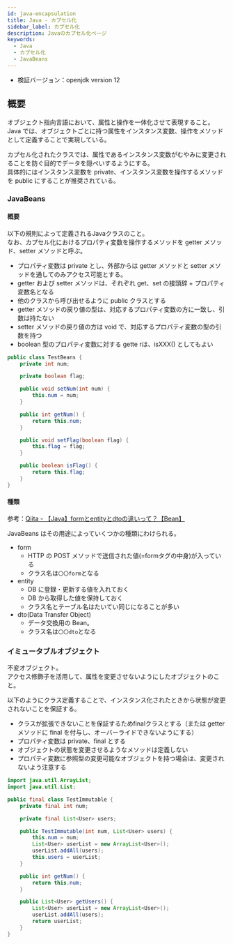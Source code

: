 ```yaml
---
id: java-encapsulation
title: Java - カプセル化
sidebar_label: カプセル化
description: Javaのカプセル化ページ
keywords:
  - Java
  - カプセル化
  - JavaBeans
---
```


- 検証バージョン：openjdk version 12

## 概要
オブジェクト指向言語において、属性と操作を一体化させて表現すること。  
Java では、オブジェクトごとに持つ属性をインスタンス変数、操作をメソッドとして定義することで実現している。

カプセル化されたクラスでは、属性であるインスタンス変数がむやみに変更されることを防ぐ目的でデータを隠ぺいするようにする。  
具体的にはインスタンス変数を private、インスタンス変数を操作するメソッドを public にすることが推奨されている。

### JavaBeans
#### 概要
以下の規則によって定義されるJavaクラスのこと。  
なお、カプセル化におけるプロパティ変数を操作するメソッドを getter メソッド、setter メソッドと呼ぶ。

- プロパティ変数は private とし、外部からは getter メソッドと setter メソッドを通してのみアクセス可能とする。
- getter および setter メソッドは、それぞれ get、set の接頭辞 + プロパティ変数名となる
- 他のクラスから呼び出せるように public クラスとする
- getter メソッドの戻り値の型は、対応するプロパティ変数の方に一致し、引数は持たない
- setter メソッドの戻り値の方は void で、対応するプロパティ変数の型の引数を持つ
- boolean 型のプロパティ変数に対する gette rは、isXXX() としてもよい

```java
public class TestBeans {
    private int num;

    private boolean flag;

    public void setNum(int num) {
        this.num = num;
    }

    public int getNum() {
        return this.num;
    }

    public void setFlag(boolean flag) {
        this.flag = flag;
    }

    public boolean isFlag() {
        return this.flag;
    }
}
```

#### 種類
参考：[Qiita - 【Java】formとentityとdtoの違いって？【Bean】](https://qiita.com/mtanabe/items/c879d233d297eda288d4)

JavaBeans はその用途によっていくつかの種類にわけられる。

- form
  - HTTP の POST メソッドで送信された値(=formタグの中身)が入っている
  - クラス名は`〇〇form`となる
- entity
  - DB に登録・更新する値を入れておく
  - DB から取得した値を保持しておく
  - クラス名とテーブル名はたいてい同じになることが多い
- dto(Data Transfer Object)
  - データ交換用の Bean。
  - クラス名は`〇〇dto`となる

### イミュータブルオブジェクト
不変オブジェクト。  
アクセス修飾子を活用して、属性を変更させないようにしたオブジェクトのこと。

以下のようにクラス定義することで、インスタンス化されたときから状態が変更されないことを保証する。

- クラスが拡張できないことを保証するためfinalクラスとする（または getter メソッドに final を付与し、オーバーライドできないようにする）
- プロパティ変数は private、final とする
- オブジェクトの状態を変更させるようなメソッドは定義しない
- プロパティ変数に参照型の変更可能なオブジェクトを持つ場合は、変更されないよう注意する

```java
import java.util.ArrayList;
import java.util.List;

public final class TestImmutable {
    private final int num;

    private final List<User> users;

    public TestImmutable(int num, List<User> users) {
        this.num = num;
        List<User> userList = new ArrayList<User>();
        userList.addAll(users);
        this.users = userList;
    }

    public int getNum() {
        return this.num;
    }

    public List<User> getUsers() {
        List<User> userList = new ArrayList<User>();
        userList.addAll(users);
        return userList;
    }
}
```